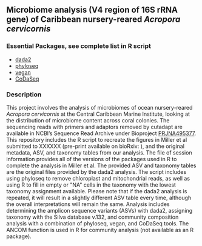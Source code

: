 ## Microbiome analysis (V4 region of 16S rRNA gene) of Caribbean nursery-reared <i>Acropora cervicornis</i> 

### Essential Packages, see complete list in R script
* [dada2](https://bioconductor.org/packages/release/bioc/html/dada2.html)
* [phyloseq](https://joey711.github.io/phyloseq/) 
* [vegan](https://cran.r-project.org/package=vegan)
* [CoDaSeq](https://github.com/ggloor/CoDaSeq)

### Description
This project involves the analysis of microbiomes of ocean nursery-reared <i>Acropora cervicornis</i> at the Central Caribbean Marine Institute, looking at the distribution of microbiome content across coral colonies. The sequencing reads with primers and adaptors removed by cutadapt are available in NCBI’s Sequence Read Archive under Bioproject [PRJNA495377](https://www.ncbi.nlm.nih.gov/bioproject/PRJNA495377). This repository includes the R script to recreate the figures in Miller et al submitted to XXXXXX (pre-print available on bioRxiv:      ), and the original metadata, ASV, and taxonomy tables from our analysis. The file of session information provides all of the versions of the packages used in R to complete the analysis in Miller et al. The provided ASV and taxonomy tables are the original files provided by the dada2 analysis. The script includes using phyloseq to remove chloroplast and mitochondrial reads, as well as using R to fill in empty or "NA" cells in the taxonomy with the lowest taxonomy assignment available. Please note that if the dada2 analysis is repeated, it will result in a slightly different ASV table every time, although the overall interpretations will remain the same. Analysis includes determining the amplicon sequence variants (ASVs) with dada2, assigning taxonomy with the Silva database v.132, and community composition analysis with a combination of phyloseq, vegan, and CoDaSeq tools. The ANCOM function is used in R for community analysis (not available as an R package).
